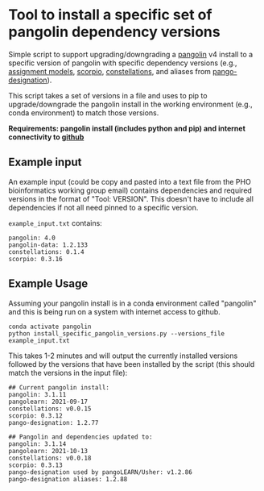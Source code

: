 # Tool to install a specific set of pangolin dependency versions

Simple script to support upgrading/downgrading a [pangolin](https://github.com/cov-lineages/pangolin) v4
install to a specific version of pangolin with specific dependency versions (e.g., [assignment models](https://github.com/cov-lineages/pangoLEARN), 
[scorpio](https://github.com/cov-lineages/scorpio), 
[constellations](https://github.com/cov-lineages/constellations), 
and aliases from [pango-designation](https://github.com/cov-lineages/pango-designation)).

This script takes a set of versions in a file and uses to pip to 
upgrade/downgrade the pangolin install in the working environment 
(e.g., conda environment) to match those versions.

**Requirements: pangolin install (includes python and pip) and internet connectivity to [github](https://github.com)**

## Example input

An example input (could be copy and pasted into a text file from the PHO 
bioinformatics working group email) contains dependencies and required versions in the format of "Tool: VERSION".
This doesn't have to include all dependencies if not all need pinned to a specific version.

`example_input.txt` contains:
```
pangolin: 4.0
pangolin-data: 1.2.133
constellations: 0.1.4
scorpio: 0.3.16
```

## Example Usage

Assuming your pangolin install is in a conda environment called "pangolin" and
this is being run on a system with internet access to github. 

```
conda activate pangolin
python install_specific_pangolin_versions.py --versions_file example_input.txt
```

This takes 1-2 minutes and will output the currently installed versions followed by the versions
that have been installed by the script (this should match the versions in the
input file):

```
## Current pangolin install:
pangolin: 3.1.11
pangolearn: 2021-09-17
constellations: v0.0.15
scorpio: 0.3.12
pango-designation: 1.2.77

## Pangolin and dependencies updated to:
pangolin: 3.1.14
pangolearn: 2021-10-13
constellations: v0.0.18
scorpio: 0.3.13
pango-designation used by pangoLEARN/Usher: v1.2.86
pango-designation aliases: 1.2.88
```
